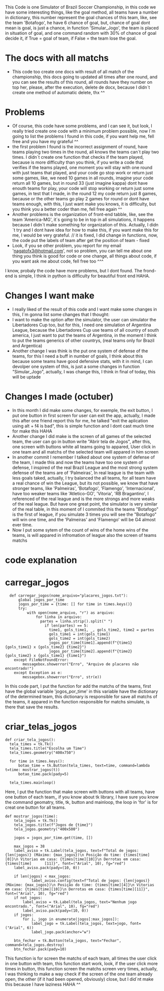 This Code is one Simulator of Brazil Soccer Championship, in this code we have some interesting things, like the goal method, all teams have a number in dictionary, this number represent the goal chances of this team, like, see the team 'Botafogo', he have 6 chance of goal, but, chance of goal dont mean is goal, is just a chance, in function 'Simular_Jogo', the team is placed in situation of goal, and one command random with 30% of chance of goal decide it, if True = goal of team, if False = the team lose the goal.
  # The docs with all matchs
  - This code too create one docs with result of all match of the championship, this docs going to updated all times after one round, and you can see the results of this round, all rounds have they number on top her, please, after the execution, delete de docx, because I didn´t create one method of automatic delete, thx ^^
# Problems
- Of course, this code have some problems, and I can see it, but look, I really tried create one code with a minimum problem possible, now I´m going to list the problems I found in this code, if you want help me, fell free and you have my grateful ^^
- the first problem I found is the incorrect assignment of round, have teams playing two times in the round, all knows the teams can´t play two times. I didn´t create one function that checks if the team played, because is more difficulty than you think, if you write a code that verifies if the teams played, one moment you will stay with one round with just teams that played, and your code go stop work or return just some games, like, we need 10 games in all rounds, imagine your code return all 10 games, but in round 33 (just imagine kappa) dont have enouth teams for play, your code will stop working or return just some games, in test that I made, in the round 12 my code return just 8 games, because or the other teams go play 2 games for round or dont have teams enough, with this, I just want make you knows, it is difficulty, but you think you a better coder than me, fell free again ^^
- Another problems is the organization of front-end tabble, like, see the team 'America-MG', it´s going to be in top in all simulations, it happens because I didn´t make something for organization of this. Actually, I didn´t try and I dont have idea for how to make this, if you want make this for me, I would be very grateful.  // it is fixed, I did change in functions, now, the code put the labels of team after get the position of team - fixed
- Look, if you se other problem, you report for my email 'nagatofx3@hotmail.com', not so problem, you can tell me about one thing you think is good for code or one change, all things about code, if you want ask me about code, fell free too ^^^

I know, probaly the code have more problems, but I dont found. The frond-end is simple, I think in python is difficulty for beautiful front end HAHA.

# Changes I want make

- I really liked of the result of this code and I want make some changes in this, I´m gonna list some changes that I thought:
- I want to make the option after the simulator, the user can simulator the Libertadores Cup too, but for this, I need one simulation of Argentina League, because the Libertadores Cup use teams of all country of south america, I just want to put the teams of Argentina, in the moment I think to put the teams generics of other countrys, (real teams only for Brazil and Argentica)
- Another change I was think is the put one system of defense of the teams, for this I need a buff in number of goals, I think about this because some teams have good defensive stats, with it in mind, I can devolper one system of this, is just a some changes in function "Simular_Jogo", actually, I was change this, I think in final of today, this will be uptade


# Changes I made (octuber)
- In this month I did make some changes, for exemple, the exit button, I put one button in first screen for user can exit the app, actually, I made this after one friend report this for me, he talked "exit the aplication using alt + f4 is bad", this is simple function and I dont cast much time for make this HAHA
- Another change I did make is the screen of all games of the selected team, the user can go in button write "Abrir tela de Jogos", after this, one screen with buttons white all teams going to appared, User click in one team and all matchs of the selected team will appared in him screen
- In another commit I remember I talked about one system of defense of the team, I made this and now the teams have too one system of defense, I inspired of the real Brazil League and the most strong system defense of the teams are of 'Palmeiras', In real league is the team with less goals taked, actually, I try balanced the all teams, for all team have a real chance of win the League, but its not possible, we know that have stronger teams, like 'Palmeiras', 'Botafogo', 'Flamengo', 'Internacional', have too weaker teams like 'Atletico-GO', 'Vitoria', 'RB Bragantino', I referenced of the real league and is the more strongs and more weaks of the real league. But have one great point, the simulator is very similar of the real table, in this moment of I commited this the teams "Botafogo" is the first of league, if you simulate 3 times you will see the "Botafogo" will win one time, and the 'Palmeiras' and 'Flamengo' will be G4 almost ever time.
- Now I put some sytem of the count of wins of the home wins of the teams, is will appared in infromation of league also the screen of teams matchs

# code explanation
  # carregar_jogos
      def carregar_jogos(nome_arquivo="placares_jogos.txt"):
          global jogos_por_time
          jogos_por_time = {time: [] for time in times.keys()} 
          try:
              with open(nome_arquivo, "r") as arquivo:
                  for linha in arquivo:
                    partes = linha.strip().split(" ")
                      if len(partes) == 5:
                        time1, gols_time1, _, gols_time2, time2 = partes
                        gols_time1 = int(gols_time1)
                        gols_time2 = int(gols_time2)
                        jogos_por_time[time1].append(f"{time1} {gols_time1} x {gols_time2} {time2}")
                        jogos_por_time[time2].append(f"{time2} {gols_time2} x {gols_time1} {time1}")
        except FileNotFoundError:
            messagebox.showerror("Erro", "Arquivo de placares não encontrado!")
        except Exception as e:
            messagebox.showerror("Erro", str(e)) 
  In this code part, I put the function for add the matchs of the teams, first have the global variable 'jogos_por_time' in this variable have the dictionary of the determined team, this dictionary is responsible for save all matchs of the teams, it appared in the function responsible for matchs simulate, is there that save the results.

# criar_telas_jogos
    def criar_tela_jogos():
      tela_times = tk.Tk()
      tela_times.title("Escolha um Time")
      tela_times.geometry("400x750")
    
      for time in times.keys():
          botao_time = tk.Button(tela_times, text=time, command=lambda t=time: mostrar_jogos(t))
          botao_time.pack(pady=5)
      
      tela_times.mainloop()
Here, I put the function that make screen with buttons with all teams, have one button of each team,, if you know about tk library, I have sure you know the command geomatry, title, tk, button and mainloop, the loop in 'for' is for creat one button for all teams.

    def mostrar_jogos(time):
        tela_jogos = tk.Tk()
        tela_jogos.title(f"Jogos de {time}")
        tela_jogos.geometry("400x500")

        jogos = jogos_por_time.get(time, [])
    
        max_jogos = 38
        label_aviso = tk.Label(tela_jogos, text=f"Total de jogos: {len(jogos)} (Máximo: {max_jogos})\n Posição do time: {times[time][0]}\n Vitorias em casa: {times[time][10]}\n Derrotas em casa: {times[time]      [11]}", font=("Arial", 10), fg="red")
        label_aviso.pack(pady=(10, 0))

        if len(jogos) < max_jogos:
                label_aviso.config(text=f"Total de jogos: {len(jogos)} (Máximo: {max_jogos})\n Posição do time: {times[time][4]}\n Vitorias em casa: {times[time][10]}\n Derrotas em casa: {times[time][11]}", font=("Arial", 10), fg="red")
        if not jogos:
            label_aviso = tk.Label(tela_jogos, text="Nenhum jogo encontrado.", font=("Arial", 10), fg="red")
            label_aviso.pack(pady=(10, 0))
        if jogos:
            for i, jogo in enumerate(jogos[:max_jogos]):
                label_jogo = tk.Label(tela_jogos, text=jogo, font=("Arial", 6))
                label_jogo.pack(anchor="w")

        btn_fechar = tk.Button(tela_jogos, text="Fechar", command=tela_jogos.destroy)
        btn_fechar.pack(pady=10)


This function is for screen the matchs of each team, all times the user click in one button with team, this function start work, look, if the user click more times in button, this function screen the matchs screen very times, actually, I was thinking to make a way check if the screen of the one team already open, the other (if it had been opened, obviously) close, but I did´nt make this because I have laziness HAHA ^^

